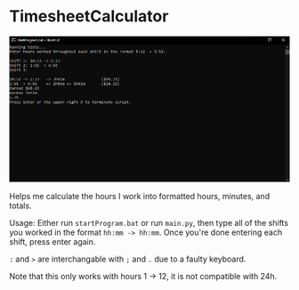 # TimesheetCalculator

![Example run of calculator](images/example-use.png)

Helps me calculate the hours I work into formatted hours, minutes, and totals.

Usage: Either run ``startProgram.bat`` or run ``main.py``, then type all of the shifts you worked in the format ``hh:mm -> hh:mm``. Once you're done entering each shift, press enter again.

``:`` and ``>`` are interchangable with ``;`` and ``.`` due to a faulty keyboard.

Note that this only works with hours 1 -> 12, it is not compatible with 24h.
